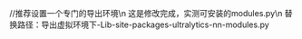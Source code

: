 //推荐设置一个专门的导出环境\n
这是修改完成，实测可安装的modules.py\n
替换路径：导出虚拟环境下-Lib-site-packages-ultralytics-nn-modules.py
